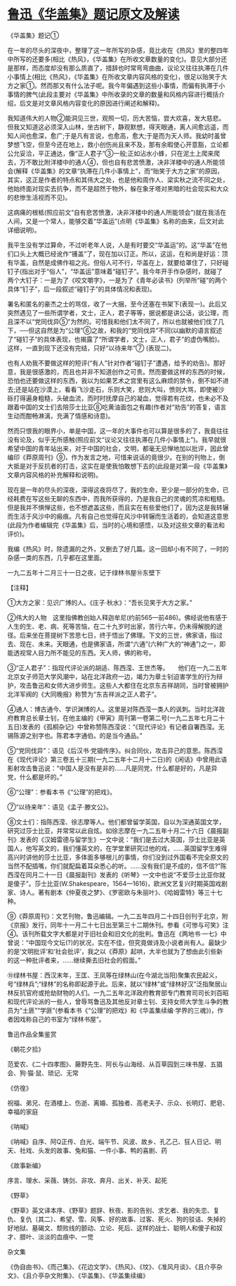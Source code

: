 # [鲁迅《华盖集》题记原文及解读](https://www.vrrw.net/wx/6649.html)

《华盖集》题记①

在一年的尽头的深夜中，整理了这一年所写的杂感，竟比收在《热风》里的整四年中所写的还要多(相比《热风》，《华盖集》在所收文章数量的变化)。意见大部分还是那样，而态度却没有那么质直了，措辞也时常弯弯曲曲，议论又往往执滞在几件小事情上(相比《热风》，《华盖集》在所收文章内容风格的变化)，很足以贻笑于大方之家①。然而那又有什么法子呢。我今年偏遇到这些小事情，而偏有执滞于小事情的脾气(此段主要对《华盖集》中所收录的文章的数量和风格内容进行概括介绍，后文是对文章风格内容变化的原因进行阐述和解释)。

我知道伟大的人物②能洞见三世，观照一切，历大苦恼，尝大欢喜，发大慈悲。但我又知道这必须深入山林，坐古树下，静观默想，得天眼通，离人间愈远遥，而知人间也愈深，愈广;于是凡有言说，也愈高，愈大;于是而为天人师。我幼时虽曾梦想飞空，但至今还在地上，救小创伤尚且来不及，那有余暇使心开意豁，立论都公允妥洽，平正通达，像“正人君子”③一般;正如沾水小蜂，只在泥土上爬来爬去，万不敢比附洋楼中的通人④，但也自有悲苦愤激，决非洋楼中的通人所能领会(解释《华盖集》的文章“执滞在几件小事情上”，而“贻笑于大方之家”的原因，其实，这正是作者的特点和其伟大之处，也是他和周作人、梁实秋之流不同之处，他始终面对现实去抗争，而不是超然于物外，躲在象牙塔对黑暗的社会现实和大众的悲惨生活视而不见)。



这病痛的根柢(照应前文“自有悲苦愤激，决非洋楼中的通人所能领会”)就在我活在人间，又是一个常人，能够交着“华盖运”(点明《华盖集》名称的由来，后文对此详细说明)。

我平生没有学过算命，不过听老年人说，人是有时要交“华盖运”的。这“华盖”在他们口头上大概已经讹作“镬盖”了，现在加以订正。所以，这运，在和尚是好运：顶有华盖，自然是成佛作祖之兆。但俗人可不行，华盖在上，就要给罩住了，只好碰钉子(指出对于“俗人”，“华盖运”意味着“碰钉子”。我今年开手作杂感时，就碰了两个大钉子：一是为了《咬文嚼字》，一是为了《青年必读书》(列举所“碰”的两个具体“钉子”，后一段叙述“碰钉子”的具体情况和表现)。

署名和匿名的豪杰之士的骂信，收了一大捆，至今还塞在书架下(表现一)。此后又突然遇见了一些所谓学者，文士，正人，君子等等，据说都是讲公话，谈公理，而且深不以“党同伐异⑤”为然的。可惜我和他们太不同了，所以也就被他们伐了几下，──但这自然是为“公理”⑥之故，和我的“党同伐异”不同(以幽默的语言叙述了“碰钉子”的具体表现，也揭露了“所谓学者，文士，正人，君子”的虚伪嘴脸)。这样，一直到现下还没有完结，只好“以待来年”⑦ (表现二)。

也有人劝我不要做这样的短评(“有人”针对作者“碰钉子”遭遇，给予的劝告)。那好意，我是很感激的，而且也并非不知道创作之可贵。然而要做这样的东西的时候，恐怕也还要做这样的东西，我以为如果艺术之宫里有这么麻烦的禁令，倒不如不进去;还是站在沙漠上，看看飞沙走石，乐则大笑，悲则大叫，愤则大骂，即使被沙砾打得遍身粗糙，头破血流，而时时抚摩自己的凝血，觉得若有花纹，也未必不及跟着中国的文士们去陪莎士比亚⑧吃黄油面包之有趣(作者对“劝告”的答复，语言生动而酣畅淋漓，充满了情感和诗意)。

然而只恨我的眼界小，单是中国，这一年的大事件也可以算是很多的了，我竟往往没有论及，似乎无所感触(照应前文“议论又往往执滞在几件小事情上”)。我早就很希望中国的青年站出来，对于中国的社会，文明，都毫无忌惮地加以批评，因此曾编印《莽原周刊》⑨，作为发言之地，可惜来说话的竟很少。在别的刊物上，倒大抵是对于反抗者的打击，这实在是使我怕敢想下去的(此段是对第一段《华盖集》文章内容风格的补充解释和说明)。

现在是一年的尽头的深夜，深得这夜将尽了，我的生命，至少是一部分的生命，已经耗费在写这些无聊的东西中，而我所获得的，乃是我自己的灵魂的荒凉和粗糙。但是我并不惧惮这些，也不想遮盖这些，而且实在有些爱他们了，因为这是我转辗而生活于风沙中的瘢痕。凡有自己也觉得在风沙中转辗而生活着的，会知道这意思(此段为作者编辑完《华盖集》后，当时的心境和感悟，以及对这些文章的看法和评价)。

我编《热风》时，除遗漏的之外，又删去了好几篇。这一回却小有不同了，一时的杂感一类的东西，几乎都在这里面。

一九二五年十二月三十一日之夜，记于绿林书屋⑩东壁下

【注释】

①大方之家：见识广博的人。《庄子·秋水》：“吾长见笑于大方之家。”

②伟大的人物　这里指佛教创始人释迦牟尼(约前565—前486)。佛经说他有感于人生的生、老、病、死等苦恼，在二十九岁时出家，苦行六年，仍未得解脱的途径。后来坐在菩提树下苦思七日，终于悟出了佛理。下文的三世，佛家语，指过去、现在、未来。天眼通，也是佛家语，所谓“六通”(六种广大的“神通”)之一，即能透视常人目力所不能见的东西。天人师，佛的称号。

③“正人君子”：指现代评论派的胡适、陈西滢、王世杰等。　　他们在一九二五年北京女子师范大学风潮中，站在北洋政府一边，竭力为章士钊迫害学生的行为辩护，攻击鲁迅和女师大进步师生。这些人大都住在北京东吉祥胡同，当时曾被拥护北洋军阀的《大同晚报》称赞为“东吉祥派之正人君子”。

④通人：博古通今、学识渊博的人。这里是对陈西滢一类人的讽刺。当时北洋政府教育总长章士钊，在他主编的《甲寅》周刊第一卷第二号(一九二五年七月二十五日)发表的《孤桐杂记》中曾称赞陈西滢说：“《现代评论》有记者自署西滢。无锡陈源之别字也。陈君本字通伯。的是当今通品。”

⑤“党同伐异”：语见《后汉书·党锢传序》。纠合同伙，攻击异己的意思。陈西滢在《现代评论》第三卷五十三期(一九二五年十二月十二日)的《闲话》中曾用此语影射攻击鲁迅说：“中国人是没有是非的……凡是同党，什么都是好的，凡是异党，什么都是坏的。”

⑥“公理”：参看本书《“公理”的把戏》。

⑦“以待来年”：语见《孟子·滕文公》。

⑧文士们：指陈西滢、徐志摩等人。他们都曾留学英国，自以为深通英国文学，研究过莎士比亚，并常常以此自炫。如徐志摩在一九二五年十月二十六日《晨报副刊》发表的《汉姆雷德与留学生》一文中说：“我们是去过大英国，莎士比亚是英国人，他写英文的，我们懂英文的，在学堂里研究过他的戏，……英国留学生难得高兴时讲他的莎士比亚，多体面多够根儿的事情，你们没到过外国看不完全原文的当然不配插嘴，你们就配扁着耳朵悉心的听。……没有我们是不成的，信不信?”陈西滢在同月二十一日《晨报副刊》发表的《听琴》一文中也说“不爱莎士比亚你就是傻子”。莎士比亚(W.Shakespeare，1564—1616)，欧洲文艺复兴时期英国戏剧家、诗人。著有剧本《仲夏夜之梦》、《罗密欧与朱丽叶》、《哈姆雷特》等三十七种。

⑨《莽原周刊》：文艺刊物，鲁迅编辑。一九二五年四月二十四日创刊于北京，附《京报》发行，同年十一月二十七日出至第三十二期休刊。参看《可惨与可笑》注④。该刊所载文字大都是对于旧社会和旧文化的批判。鲁迅在《两地书·一七》中曾说：“中国现今文坛(?)的状况，实在不佳，但究竟做诗及小说者尚有人。最缺少的是‘文明批评’和‘社会批评’，我之以《莽原》起哄，大半也就为了想由此引些新的这一种批评者来，……继续撕去旧社会的假面。”

⑩绿林书屋：西汉末年，王匡、王凤等在绿林山(在今湖北当阳)聚集农民起义，号“绿林兵”;“绿林”的名称即起源于此。后来，就以“绿林”或“绿林好汉”泛指聚居山林反抗官府或抢劫财物的人们。一九二五年北洋政府教育部专门教育司司长刘百昭和现代评论派的一些人，曾辱骂鲁迅及其他反对章士钊、支持女师大学生斗争的教员为“土匪”“学匪”(参看本书《“公理”的把戏》和《华盖集续编·学界的三魂》)，作者因戏称自己的书室为“绿林书屋”。

鲁迅作品全集鉴赏

《朝花夕拾》

范爱农、《二十四孝图》、藤野先生、阿长与山海经、从百草园到三味书屋、五猖会、狗·猫·鼠、琐记、无常

《仿徨》

祝福、弟兄、在酒楼上、伤逝、离婚、孤独者、高老夫子、示众、长明灯、肥皂、幸福的家庭

《呐喊》

《呐喊》自序、阿Q正传、白光、端午节、风波、故乡、孔乙己、狂人日记、明天、社戏、头发的故事、兔和猫、一件小事、鸭的喜剧、药

《故事新编》

序言、理水、采薇、铸剑、非攻、奔月、出关、补天、起死

《野草》

《野草》英文译本序、《野草》题辞、秋夜、影的告别、求乞者、我的失恋、复仇、复仇〔其二〕、希望、雪、风筝、好的故事、过客、死火、狗的驳诘、失掉的好地狱、墓碣文、颓败线的颤动、立论、死后、这样的战士、聪明人和傻子和奴才、腊叶、淡淡的血痕中、一觉

杂文集

《伪自由书》、《而己集》、《花边文学》、《热风》、《坟》、《准风月谈》、《且介亭杂文》、《且介亭杂文附集》、《华盖集》、《华盖集续编》

